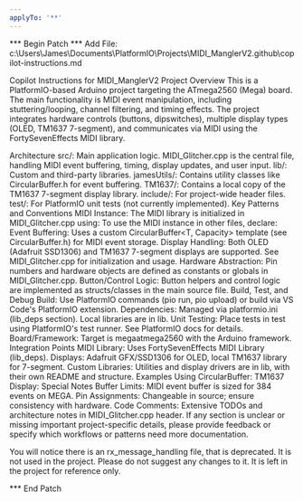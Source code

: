 ```yaml
---
applyTo: '**'
---
```

*** Begin Patch *** Add File: c:\Users\James\Documents\PlatformIO\Projects\MIDI_ManglerV2.github\copilot-instructions.md

Copilot Instructions for MIDI_ManglerV2
Project Overview
This is a PlatformIO-based Arduino project targeting the ATmega2560 (Mega) board. The main functionality is MIDI event manipulation, including stuttering/looping, channel filtering, and timing effects. The project integrates hardware controls (buttons, dipswitches), multiple display types (OLED, TM1637 7-segment), and communicates via MIDI using the FortySevenEffects MIDI library.

Architecture
src/: Main application logic. MIDI_Glitcher.cpp is the central file, handling MIDI event buffering, timing, display updates, and user input.
lib/: Custom and third-party libraries.
jamesUtils/: Contains utility classes like CircularBuffer.h for event buffering.
TM1637/: Contains a local copy of the TM1637 7-segment display library.
include/: For project-wide header files.
test/: For PlatformIO unit tests (not currently implemented).
Key Patterns and Conventions
MIDI Instance: The MIDI library is initialized in MIDI_Glitcher.cpp using:
To use the MIDI instance in other files, declare:
Event Buffering: Uses a custom CircularBuffer<T, Capacity> template (see CircularBuffer.h) for MIDI event storage.
Display Handling: Both OLED (Adafruit SSD1306) and TM1637 7-segment displays are supported. See MIDI_Glitcher.cpp for initialization and usage.
Hardware Abstraction: Pin numbers and hardware objects are defined as constants or globals in MIDI_Glitcher.cpp.
Button/Control Logic: Button helpers and control logic are implemented as structs/classes in the main source file.
Build, Test, and Debug
Build: Use PlatformIO commands (pio run, pio upload) or build via VS Code's PlatformIO extension.
Dependencies: Managed via platformio.ini (lib_deps section). Local libraries are in lib.
Unit Testing: Place tests in test using PlatformIO's test runner. See PlatformIO docs for details.
Board/Framework: Target is megaatmega2560 with the Arduino framework.
Integration Points
MIDI Library: Uses FortySevenEffects MIDI Library (lib_deps).
Displays: Adafruit GFX/SSD1306 for OLED, local TM1637 library for 7-segment.
Custom Libraries: Utilities and display drivers are in lib, with their own README and structure.
Examples
Using CircularBuffer:
TM1637 Display:
Special Notes
Buffer Limits: MIDI event buffer is sized for 384 events on MEGA.
Pin Assignments: Changeable in source; ensure consistency with hardware.
Code Comments: Extensive TODOs and architecture notes in MIDI_Glitcher.cpp header.
If any section is unclear or missing important project-specific details, please provide feedback or specify which workflows or patterns need more documentation. 

You will notice there is an rx_message_handling file, that is deprecated.  It is not used in the project.  Please do not suggest any changes to it.  It is left in the project for reference only.


*** End Patch